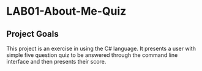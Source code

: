 # LAB01-About-Me-Quiz

## Project Goals

This project is an exercise in using the C# language.
It presents a user with simple five question quiz to be answered through the
command line interface and then presents their score.
